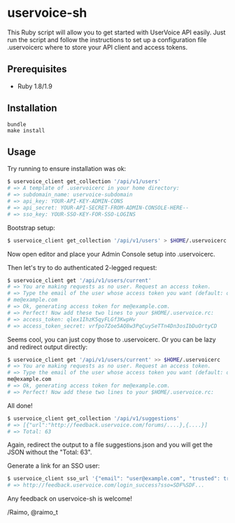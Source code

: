 uservoice-sh
============

This Ruby script will allow you to get started with UserVoice API easily. Just run the script and follow the instructions to set up a configuration file .uservoicerc where to store your API client and access tokens.

Prerequisites
-------------

* Ruby 1.8/1.9

Installation
-----

```
bundle
make install
```

Usage
-----

Try running to ensure installation was ok:
```bash
$ uservoice_client get_collection '/api/v1/users'
# => A template of .uservoicerc in your home directory:
# => subdomain_name: uservoice-subdomain
# => api_key: YOUR-API-KEY-ADMIN-CONS
# => api_secret: YOUR-API-SECRET-FROM-ADMIN-CONSOLE-HERE--
# => sso_key: YOUR-SSO-KEY-FOR-SSO-LOGINS
```

Bootstrap setup:

```bash
$ uservoice_client get_collection '/api/v1/users' > $HOME/.uservoicerc
```

Now open editor and place your Admin Console setup into .uservoicerc.

Then let's try to do authenticated 2-legged request:

```bash
$ uservoice_client get '/api/v1/users/current'
# => You are making requests as no user. Request an access token.
# => Type the email of the user whose access token you want (default: owner):
# me@example.com
# => Ok, generating access token for me@example.com.
# => Perfect! Now add these two lines to your $HOME/.uservoice.rc:
# => access_token: qlex1IhzK5qyFLGf3KwpHv
# => access_token_secret: vrfpo7Zoe5AQ8w3PqCuySeTTn4Dn3osIbDuOrtyCD
```

Seems cool, you can just copy those to .uservoicerc. Or you can be lazy and redirect output directly:

```bash
$ uservoice_client get '/api/v1/users/current' >> $HOME/.uservoicerc
# => You are making requests as no user. Request an access token.
# => Type the email of the user whose access token you want (default: owner):
me@example.com
# => Ok, generating access token for me@example.com.
# => Perfect! Now add these two lines to your $HOME/.uservoice.rc:
```

All done!

```bash
$ uservoice_client get_collection '/api/v1/suggestions'
# => [{"url":"http://feedback.uservoice.com/forums/....},{....}]
# => Total: 63
```

Again, redirect the output to a file suggestions.json and you will get the JSON without the "Total: 63".

Generate a link for an SSO user:

```bash
$ uservoice_client sso_url '{"email": "user@example.com", "trusted": true }'
# => http://feedback.uservoice.com/login_success?sso=SDF%SDF...
```

Any feedback on uservoice-sh is welcome!

/Raimo, @raimo_t